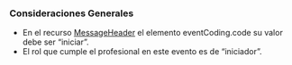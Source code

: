 ### Consideraciones Generales

* En el recurso [MessageHeader](StructureDefinition-MessageHeaderLE.html) el elemento eventCoding.code  su valor debe ser “iniciar”.
* El rol que cumple el profesional en este evento es de “iniciador”.
